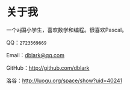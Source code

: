# 关于我

一个~~zj国~~小学生，喜欢数学和编程。很喜欢Pascal。

QQ：`2723569669`

Email：<dblark@qq.com>

GitHub：<http://github.com/dblark>

洛谷：<http://luogu.org/space/show?uid=40241>
